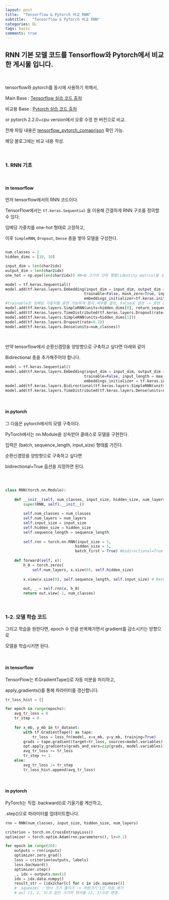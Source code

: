 ```yaml
---
layout: post
title:  "Tensorflow & Pytorch 비교 RNN" 
subtitle:   "Tensorflow & Pytorch 비교 RNN"
categories: DL
tags: basic
comments: true
---
```


## RNN 기본 모델 코드를 Tensorflow와 Pytorch에서 비교한 게시물 입니다.

<br/>

tensorflow와 pytorch를 동시에 사용하기 위해서, 

Main Base : [Tensorflow 실습 코드 출처](https://github.com/deeplearningzerotoall/TensorFlow/tree/master/tf_2.x)

비교용 Base : [Pytorch 실습 코드 출처](https://github.com/hunkim/PyTorchZeroToAll/tree/master)

or pytorch 2.2.0+cpu version에서 오류 수정 한 버전으로 비교.

전체 파일 내용은 [tensorflow_pytorch_comaprison](https://github.com/bluemumin/tensorflow_pytorch_comparison) 확인 가능.

해당 블로그에는 비교 내용 작성.

<br/>

### 1. RNN 기초

<br/>

#### in tensorflow

먼저 tensorflow에서의 RNN 코드이다.

TensorFlow에서는 `tf.keras.Sequential` 을 이용해 간결하게 RNN 구조를 정의할 수 있다.

임베딩 가중치를 one-hot 형태로 고정하고, 

이후 `SimpleRNN`, `Dropout`, `Dense` 층을 쌓아 모델을 구성한다.

```python

num_classes = 2
hidden_dims = [10, 10]

input_dim = len(char2idx)
output_dim = len(char2idx)
one_hot = np.eye(len(char2idx)) #N×N 크기의 단위 행렬(identity matrix)을 생성

model = tf.keras.Sequential()
model.add(tf.keras.layers.Embedding(input_dim = input_dim, output_dim = output_dim,
                                   trainable=False, mask_zero=True, input_length=max_sequence,
                                   embeddings_initializer=tf.keras.initializers.Constant(one_hot)))
#trainable은 임베딩 가중치를 훈련 가능하게 할지 여부를 결정, False로 설정 -> 훈련 중에 업데이트되지 않음. 
model.add(tf.keras.layers.SimpleRNN(units=hidden_dims[0], return_sequences=True))
model.add(tf.keras.layers.TimeDistributed(tf.keras.layers.Dropout(rate=0.2))) #dropout을 시간 단계별로 적용
model.add(tf.keras.layers.SimpleRNN(units=hidden_dims[1]))
model.add(tf.keras.layers.Dropout(rate=0.2))
model.add(tf.keras.layers.Dense(units=num_classes))
```

<br/>

만약 tensorflow에서 순환신겸망을 양방향으로 구축하고 싶다면 아래와 같이

Bidirectional 층을 추가해주어야 합니다.

```python
model = tf.keras.Sequential()
model.add(tf.keras.layers.Embedding(input_dim = input_dim, output_dim = output_dim, mask_zero = True,
                                   trainable=False, input_length = max_sequence,
                                   embeddings_initializer = tf.keras.initializers.Constant(one_hot)))
model.add(tf.keras.layers.Bidirectional(tf.keras.layers.SimpleRNN(units=hidden_dim, return_sequences=True))) #양방향 순환 신경망
model.add(tf.keras.layers.TimeDistributed(tf.keras.layers.Dense(units=num_classes)))
```

<br/>

#### in pytorch

그 다음은 pytorch에서의 모델 구축이다.

PyTorch에서는 nn.Module을 상속받아 클래스로 모델을 구현한다.

입력은 (batch, sequence_length, input_size) 형태를 가진다.

순환신겸망을 양방향으로 구축하고 싶다면 

bidirectional=True 옵션을 지정하면 된다.

<br/>

```python

class RNN(torch.nn.Module):
    
    def __init__(self, num_classes, input_size, hidden_size, num_layers):
        super(RNN, self).__init__()
        
        self.num_classes = num_classes
        self.num_layers = num_layers
        self.input_size = input_size
        self.hidden_size = hidden_size
        self.sequence_length = sequence_length
        
        self.rnn = torch.nn.RNN(input_size = 5,
                               hidden_size = 5,
                               batch_first = True) #bidirectional=True
        
    def forward(self, x):
        h_0 = torch.zeros(
            self.num_layers, x.size(0), self.hidden_size)
        
        x.view(x.size(0), self.sequence_length, self.input_size) # Reshape input (batch, sequence, input)
        
        out, _ = self.rnn(x, h_0)
        return out.view(-1, num_classes)
```

<br/>

### 1-2. 모델 학습 코드

그리고 학습을 원한다면, epoch 수 만큼 반복해가면서 gradient를 감소시키는 방향으로

모델을 학습시키면 된다.

<br/>

#### in tensorflow

TensorFlow는 tf.GradientTape()로 자동 미분을 처리하고, 

apply_gradients()를 통해 파라미터를 갱신합니다.

```python
tr_loss_hist = []

for epoch in range(epochs):
    avg_tr_loss = 0
    tr_step = 0
    
    for x_mb, y_mb in tr_dataset:
        with tf.GradientTape() as tape:
            tr_loss = loss_fn(model, x=x_mb, y=y_mb, training=True)
        grads = tape.gradient(target=tr_loss, sources=model.variables)
        opt.apply_gradients(grads_and_vars=zip(grads, model.variables))
        avg_tr_loss += tr_loss
        tr_step += 1
    else:
        avg_tr_loss /= tr_step
        tr_loss_hist.append(avg_tr_loss)
```

<br/>

#### in pytorch

PyTorch는 직접 .backward()로 기울기를 계산하고, 

.step()으로 파라미터를 업데이트합니다.

```python
rnn = RNN(num_classes, input_size, hidden_size, num_layers)  

criterion = torch.nn.CrossEntropyLoss()
optimizer = torch.optim.Adam(rnn.parameters(), lr=0.1)

for epoch in range(20):
    outputs = rnn(inputs)
    optimizer.zero_grad()
    loss = criterion(outputs, labels)
    loss.backward()
    optimizer.step()
    _, idx = outputs.max(1)
    idx = idx.data.numpy()
    result_str = [idx2char[c] for c in idx.squeeze()] 
    # .squeeze( : 텐서 크기 줄이기 -> 차원크기 1인 차원 제거
    # ex) (1, 2, 3)과 같은 크기의 텐서를 (2, 3)으로 변경.
```